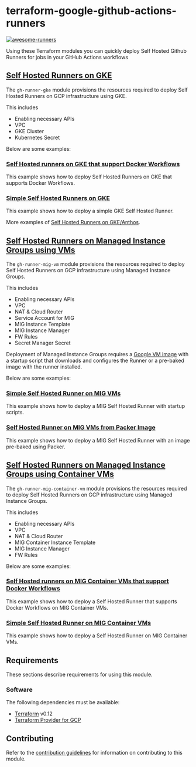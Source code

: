 # terraform-google-github-actions-runners

[![awesome-runners](https://img.shields.io/badge/listed%20on-awesome--runners-blue.svg)](https://github.com/jonico/awesome-runners)

Using these Terraform modules you can quickly deploy Self Hosted Github Runners for jobs in your GitHub Actions workflows

## [Self Hosted Runners on GKE](modules/gh-runner-gke/README.md)

The `gh-runner-gke` module provisions the resources required to deploy Self Hosted Runners on GCP infrastructure using GKE.

This includes

- Enabling necessary APIs
- VPC
- GKE Cluster
- Kubernetes Secret

Below are some examples:

### [Self Hosted runners on GKE that support Docker Workflows](examples/gh-runner-gke-dind/README.md)

This example shows how to deploy Self Hosted Runners on GKE that supports Docker Workflows.

### [Simple Self Hosted Runners on GKE](examples/gh-runner-gke-simple/README.md)

This example shows how to deploy a simple GKE Self Hosted Runner.

More examples of [Self Hosted Runners on GKE/Anthos](https://github.com/github-developer/self-hosted-runners-anthos).

## [Self Hosted Runners on Managed Instance Groups using VMs](modules/gh-runner-mig-vm/README.md)

The `gh-runner-mig-vm` module provisions the resources required to deploy Self Hosted Runners on GCP infrastructure using Managed Instance Groups.

This includes

- Enabling necessary APIs
- VPC
- NAT & Cloud Router
- Service Account for MIG
- MIG Instance Template
- MIG Instance Manager
- FW Rules
- Secret Manager Secret

Deployment of Managed Instance Groups requires a [Google VM image](https://cloud.google.com/compute/docs/images) with a startup script that downloads and configures the Runner or a pre-baked image with the runner installed.

Below are some examples:

### [Simple Self Hosted Runner on MIG VMs](examples/gh-runner-mig-native-simple/README.md)

This example shows how to deploy a MIG Self Hosted Runner with startup scripts.

### [Self Hosted Runner on MIG VMs from Packer Image](examples/gh-runner-mig-native-packer/README.md)

This example shows how to deploy a MIG Self Hosted Runner with an image pre-baked using Packer.

## [Self Hosted Runners on Managed Instance Groups using Container VMs](modules/gh-runner-mig-container-vm/README.md)

The `gh-runner-mig-container-vm` module provisions the resources required to deploy Self Hosted Runners on GCP infrastructure using Managed Instance Groups.

This includes

- Enabling necessary APIs
- VPC
- NAT & Cloud Router
- MIG Container Instance Template
- MIG Instance Manager
- FW Rules

Below are some examples:

### [Self Hosted runners on MIG Container VMs that support Docker Workflows](examples/gh-runner-mig-container-vm-dind/README.md)

This example shows how to deploy a Self Hosted Runner that supports Docker Workflows on MIG Container VMs.

### [Simple Self Hosted Runner on MIG Container VMs](examples/gh-runner-mig-container-vm-simple/README.md)

This example shows how to deploy a Self Hosted Runner on MIG Container VMs.


## Requirements

These sections describe requirements for using this module.

### Software

The following dependencies must be available:

- [Terraform][terraform] v0.12
- [Terraform Provider for GCP][terraform-provider-gcp]

## Contributing

Refer to the [contribution guidelines](./CONTRIBUTING.md) for
information on contributing to this module.

[terraform-provider-gcp]: https://www.terraform.io/docs/providers/google/index.html
[terraform]: https://www.terraform.io/downloads.html
